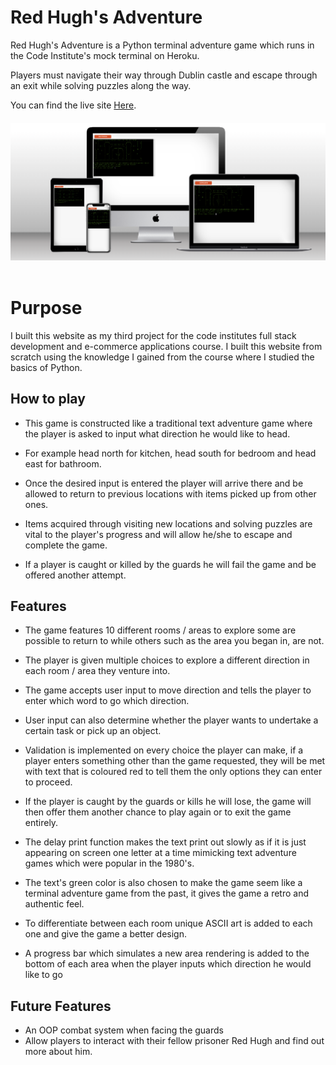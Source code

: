 # Red Hugh's Adventure

Red Hugh's Adventure is a Python terminal adventure game which runs in the Code Institute's mock terminal on Heroku.

Players must navigate their way through Dublin castle and escape through an exit while solving puzzles along the way. 

You can find the live site [Here](https://red-hughs-adventure.herokuapp.com/).
####

![Website Mock Up](assets/images/multi_device_mock_up.png)
&nbsp;

# Purpose
I built this website as my third project for the code institutes full stack development and e-commerce applications course. 
I built this website from scratch using the knowledge I gained from the course where I studied the basics of Python.

## How to play
* This game is constructed like a traditional text adventure game where the player is asked to input what direction he would like to head. 

* For example head north for kitchen, head south for bedroom and head east for bathroom.

* Once the desired input is entered the player will arrive there and be allowed to return to previous locations with items picked up from other ones.

* Items acquired through visiting new locations and solving puzzles are vital to the player's progress and will allow he/she to escape and complete the game. 

* If a player is caught or killed by the guards he will fail the game and be offered another attempt. 

## Features 

* The game features 10 different rooms / areas to explore some are possible to return to while others such as the area you began in, are not.

* The player is given multiple choices to explore a different direction in each room / area they venture into. 

* The game accepts user input to move direction and tells the player to enter which word to go which direction. 

* User input can also determine whether the player wants to undertake a certain task or pick up an object. 

* Validation is implemented on every choice the player can make, if a player enters something other than the game requested, they will be met with text that is coloured red to tell them the only options they can enter to proceed. 

* If the player is caught by the guards or kills he will lose, the game will then offer them another chance to play again or to exit the game entirely. 

* The delay print function makes the text print out slowly as if it is just appearing on screen one letter at a time mimicking text adventure games which were popular in the 1980's.

* The text's green color is also chosen to make the game seem like a terminal adventure game from the past, it gives the game a retro and authentic feel.

* To differentiate between each room unique ASCII art is added to each one and give the game a better design. 

* A progress bar which simulates a new area rendering is added to the bottom of each area when the player inputs which direction he would like to go 

## Future Features 

* An OOP combat system when facing the guards 
* Allow players to interact with their fellow prisoner Red Hugh and find out more about him. 
